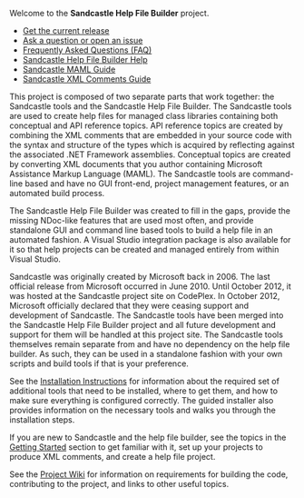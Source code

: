 Welcome to the **Sandcastle Help File Builder** project.

* [Get the current release](https://github.com/EWSoftware/SHFB/releases)
* [Ask a question or open an issue](https://github.com/EWSoftware/SHFB/issues)
* [Frequently Asked Questions (FAQ)](http://ewsoftware.github.io/SHFB/html/1aea789d-b226-4b39-b534-4c97c256fac8.htm)
* [Sandcastle Help File Builder Help](http://EWSoftware.github.io/SHFB)
* [Sandcastle MAML Guide](http://EWSoftware.github.io/MAMLGuide)
* [Sandcastle XML Comments Guide](http://EWSoftware.github.io/XMLCommentsGuide)

This project is composed of two separate parts that work together: the Sandcastle tools and the Sandcastle Help
File Builder.  The Sandcastle tools are used to create help files for managed class libraries containing both
conceptual and API reference topics.  API reference topics are created by combining the XML comments that are
embedded in your source code with the syntax and structure of the types which is acquired by reflecting against
the associated .NET Framework assemblies.  Conceptual topics are created by converting XML documents that you
author containing Microsoft Assistance Markup Language (MAML).  The Sandcastle tools are command-line based and
have no GUI front-end, project management features, or an automated build process.

The Sandcastle Help File Builder was created to fill in the gaps, provide the missing NDoc-like features that
are used most often, and provide standalone GUI and command line based tools to build a help file in an
automated fashion.  A Visual Studio integration package is also available for it so that help projects can be
created and managed entirely from within Visual Studio.

Sandcastle was originally created by Microsoft back in 2006.  The last official release from Microsoft occurred
in June 2010.  Until October 2012, it was hosted at the Sandcastle project site on CodePlex.  In October 2012,
Microsoft officially declared that they were ceasing support and development of Sandcastle.  The Sandcastle
tools have been merged into the Sandcastle Help File Builder project and all future development and support for
them will be handled at this project site.  The Sandcastle tools themselves remain separate from and have no
dependency on the help file builder.  As such, they can be used in a standalone fashion with your own scripts
and build tools if that is your preference.

See the [Installation Instructions](http://EWSoftware.GitHub.io/SHFB/html/8c0c97d0-c968-4c15-9fe9-e8f3a443c50a.htm)
for information about the required set of additional tools that need to be installed, where to get them, and how
to make sure everything is configured correctly.  The guided installer also provides information on the
necessary tools and walks you through the installation steps.

If you are new to Sandcastle and the help file builder, see the topics in the
[Getting Started](http://EWSoftware.GitHub.io/SHFB/html/b772e00e-1705-4062-adb6-774826ce6700.htm) section to get
familiar with it, set up your projects to produce XML comments, and create a help file project.

See the [Project Wiki](https://github.com/EWSoftware/SHFB/wiki) for information on requirements for building the
code, contributing to the project, and links to other useful topics.
